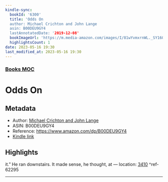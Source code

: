 ```yaml
---
kindle-sync:
  bookId: '6300'
  title: 'Odds On
  author: Michael Crichton and John Lange
  asin: B00DEU9GY4
  lastAnnotatedDate: '2019-12-08'
  bookImageUrl: 'https://m.media-amazon.com/images/I/81wYvmxrnWL._SY160.jpg'
  highlightsCount: 1
date: 2023-05-16 19:30
last_modified_at: 2023-05-16 19:30
---
```

### [Books MOC](Books%20MOC.md)

# Odds On

## Metadata
* Author: [Michael Crichton and John Lange](https://www.amazon.comundefined)
* ASIN: B00DEU9GY4
* Reference: https://www.amazon.com/dp/B00DEU9GY4
* [Kindle link](kindle://book?action=open&asin=B00DEU9GY4)

## Highlights
it.” He ran downstairs. It made sense, he thought, at — location: [3410](kindle://book?action=open&asin=B00DEU9GY4&location=3410) ^ref-62295

---
